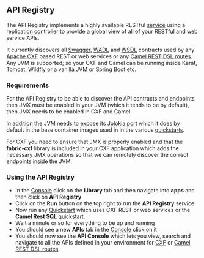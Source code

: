 ## API Registry

The API Registry implements a highly available RESTful [service](services.html) using a [replication controller](replicationControllers.md) to provide a global view of all of your RESTful and web service APIs.

It currently discovers all [Swagger](http://swagger.io/), [WADL](http://www.w3.org/Submission/wadl/) and [WSDL](http://www.w3.org/TR/wsdl) contracts used by any [Apache CXF](http://cxf.apache.org/) based REST or web services or any [Camel REST DSL routes](http://camel.apache.org/rest-dsl.html). Any JVM is supported; so your CXF and Camel can be running inside Karaf, Tomcat, Wildfly or a vanilla JVM or Spring Boot etc.

### Requirements

For the API Registry to be able to discover the API contracts and endpoints then JMX must be enabled in your JVM (which it tends to be by default), then JMX needs to be enabled in CXF and Camel.

In addition the JVM needs to expose its [Jolokia port](http://jolokia.org/) which it does by default in the base container images used in in the various [quickstarts](quickstarts.html).

For CXF you need to ensure that JMX is properly enabled and that the **fabric-cxf** library is included in your CXF application which adds the necessary JMX operations so that we can remotely discover the correct endpoints inside the JVM.

### Using the API Registry

* In the [Console](console.html) click on the **Library** tab and then navigate into **apps** and then click on **API Registry**
* Click on the **Run** button on the top right to run the **API Registry** service
* Now run any [Quickstart](quickstart.html) which uses CXF REST or web services or the **Camel Rest SQL** quickstart.
* Wait a minute or so for everything to be up and running
* You should see a new **APIs** tab in the [Console](console.html) click on it
* You should now see the **API Console** which lets you view, search and navigate to all the APIs defined in your environment for [CXF](http://cxf.apache.org/) or [Camel REST DSL routes](http://camel.apache.org/rest-dsl.html).
